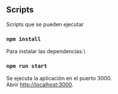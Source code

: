 ## Scripts

Scripts que se pueden ejecutar

### `npm install`

Para instalar las dependencias.\

### `npm run start`

Se ejecuta la aplicación en el puerto 3000.\
Abrir [http://localhost:3000](http://localhost:3000).


